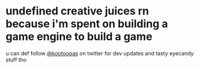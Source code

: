 # undefined creative juices rn because i'm spent on building a game engine to build a game

u can def follow [@kootoopas](https://twitter.com/kootoopas) on twitter for dev updates and tasty eyecandy stuff tho
